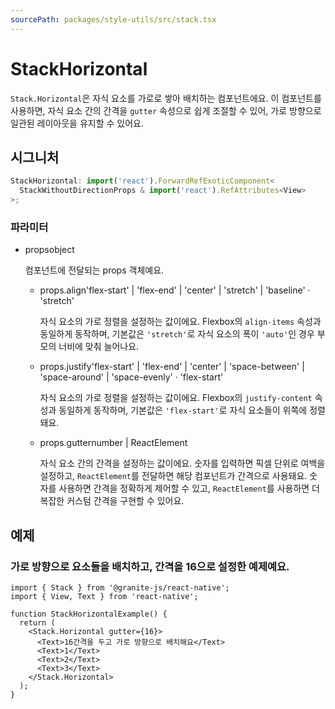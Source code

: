 ```yaml
---
sourcePath: packages/style-utils/src/stack.tsx
---
```


# StackHorizontal

`Stack.Horizontal`은 자식 요소를 가로로 쌓아 배치하는 컴포넌트에요. 이 컴포넌트를 사용하면, 자식 요소 간의 간격을 `gutter` 속성으로 쉽게 조절할 수 있어, 가로 방향으로 일관된 레이아웃을 유지할 수 있어요.

## 시그니처

```typescript
StackHorizontal: import('react').ForwardRefExoticComponent<
  StackWithoutDirectionProps & import('react').RefAttributes<View>
>;
```

### 파라미터

<ul class="post-parameters-ul">
  <li class="post-parameters-li post-parameters-li-root">
    <span class="post-parameters--name">props</span><span class="post-parameters--type">object</span>
    <br />
    <p class="post-parameters--description">컴포넌트에 전달되는 props 객체예요.</p>
    <ul class="post-parameters-ul">
      <li class="post-parameters-li">
        <span class="post-parameters--name">props.align</span><span class="post-parameters--type">&#39;flex-start&#39; | &#39;flex-end&#39; | &#39;center&#39; | &#39;stretch&#39; | &#39;baseline&#39;</span> · <span class="post-parameters--default">&#39;stretch&#39;</span>
        <br />
        <p class="post-parameters--description">자식 요소의 가로 정렬을 설정하는 값이에요. Flexbox의 <code>align-items</code> 속성과 동일하게 동작하며, 기본값은 <code>&#39;stretch&#39;</code>로 자식 요소의 폭이 <code>&#39;auto&#39;</code>인 경우 부모의 너비에 맞춰 늘어나요.</p>
      </li>
      <li class="post-parameters-li">
        <span class="post-parameters--name">props.justify</span><span class="post-parameters--type">&#39;flex-start&#39; | &#39;flex-end&#39; | &#39;center&#39; | &#39;space-between&#39; | &#39;space-around&#39; | &#39;space-evenly&#39;</span> · <span class="post-parameters--default">&#39;flex-start&#39;</span>
        <br />
        <p class="post-parameters--description">자식 요소의 가로 정렬을 설정하는 값이에요. Flexbox의 <code>justify-content</code> 속성과 동일하게 동작하며, 기본값은 <code>&#39;flex-start&#39;</code>로 자식 요소들이 위쪽에 정렬돼요.</p>
      </li>
      <li class="post-parameters-li">
        <span class="post-parameters--name">props.gutter</span><span class="post-parameters--type">number | ReactElement</span>
        <br />
        <p class="post-parameters--description">자식 요소 간의 간격을 설정하는 값이에요. 숫자를 입력하면 픽셀 단위로 여백을 설정하고, <code>ReactElement</code>를 전달하면 해당 컴포넌트가 간격으로 사용돼요. 숫자를 사용하면 간격을 정확하게 제어할 수 있고, <code>ReactElement</code>를 사용하면 더 복잡한 커스텀 간격을 구현할 수 있어요.</p>
      </li>
    </ul>
  </li>
</ul>

## 예제

### 가로 방향으로 요소들을 배치하고, 간격을 16으로 설정한 예제예요.

```tsx
import { Stack } from '@granite-js/react-native';
import { View, Text } from 'react-native';

function StackHorizontalExample() {
  return (
    <Stack.Horizontal gutter={16}>
      <Text>16간격을 두고 가로 방향으로 배치해요</Text>
      <Text>1</Text>
      <Text>2</Text>
      <Text>3</Text>
    </Stack.Horizontal>
  );
}
```
